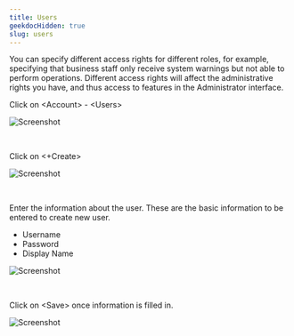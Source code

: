 ```yaml
---
title: Users
geekdocHidden: true
slug: users
---
```


You can specify different access rights for different roles, for example, specifying that business staff only receive system warnings but not able to perform operations. Different access rights will affect the administrative rights you have, and thus access to features in the Administrator interface.

Click on \<Account> - \<Users>

![Screenshot](/cloud_vista/sysadmin/images/user1.png)

&nbsp;

Click on <+Create>

![Screenshot](/cloud_vista/sysadmin/images/user2.png)

&nbsp;

Enter the information about the user. These are the basic information to be entered to create new user.

* Username
* Password
* Display Name

![Screenshot](/cloud_vista/sysadmin/images/user3.png)

&nbsp;

Click on \<Save> once information is filled in. 

![Screenshot](/cloud_vista/sysadmin/images/user4.png)
